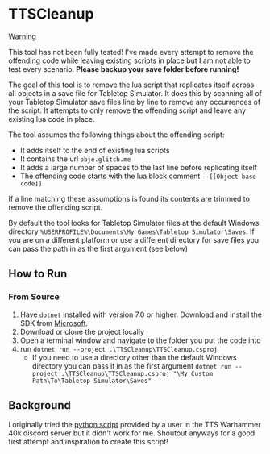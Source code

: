 # TTSCleanup

>[!WARNING]
>This tool has not been fully tested! I've made every attempt to remove the offending code while leaving existing scripts in place but I am not able to test every scenario. **Please backup your save folder before running!**

The goal of this tool is to remove the lua script that replicates itself across all objects in a save file for Tabletop Simulator. It does this by scanning all of your Tabletop Simulator save files line by line to remove any occurrences of the script. It attempts to only remove the offending script and leave any existing lua code in place.

The tool assumes the following things about the offending script:
- It adds itself to the end of existing lua scripts
- It contains the url `obje.glitch.me`
- It adds a large number of spaces to the last line before replicating itself
- The offending code starts with the lua block comment `--[[Object base code]]`

If a line matching these assumptions is found its contents are trimmed to remove the offending script.

By default the tool looks for Tabletop Simulator files at the default Windows directory `%USERPROFILE%\Documents\My Games\Tabletop Simulator\Saves`. If you are on a different platform or use a different directory for save files you can pass the path in as the first argument (see below)

## How to Run
### From Source
1. Have `dotnet` installed with version 7.0 or higher. Download and install the SDK from [Microsoft](https://dotnet.microsoft.com/en-us/download).
2. Download or clone the project locally
3. Open a terminal window and navigate to the folder you put the code into
4. run `dotnet run --project .\TTSCleanup\TTSCleanup.csproj`
   - If you need to use a directory other than the default Windows directory you can pass it in as the first argument `dotnet run --project .\TTSCleanup\TTSCleanup.csproj "\My Custom Path\To\Tabletop Simulator\Saves"`

## Background
I originally tried the [python script](https://drive.google.com/file/d/18iIoMBYqRnJ0gorffbo9KteqkyB9N1gl/view) provided by a user in the TTS Warhammer 40k discord server but it didn't work for me. Shoutout anyways for a good first attempt and inspiration to create this script!
